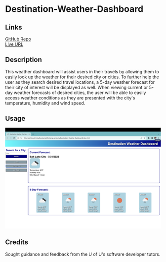 # Destination-Weather-Dashboard

## Links
[GitHub Repo](https://github.com/Git-BritHub/Destination-Weather-Dashboard.git)
<br />
[Live URL](https://git-brithub.github.io/Destination-Weather-Dashboard/)

## Description
This weather dashboard will assist users in their travels by allowing them to easily look up the weather for their desired city or cities. To further help the user as they search desired travel locations, a 5-day weather forecast for their city of interest will be displayed as well. When viewing current or 5-day weather forecasts of desired cities, the user will be able to easily access weather conditions as they are presented with the city's temperature, humidity and wind speed.

## Usage
![alt text](assets/images/screenshot.png)

## Credits
Sought guidance and feedback from the U of U's software developer tutors.